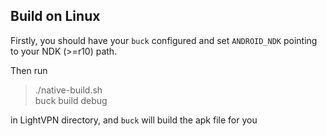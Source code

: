 Build on Linux
---

Firstly, you should have your `buck` configured and set `ANDROID_NDK` pointing to your NDK (>=r10) path.

Then run

> ./native-build.sh  
> buck build debug

in LightVPN directory, and `buck` will build the apk file for you 
